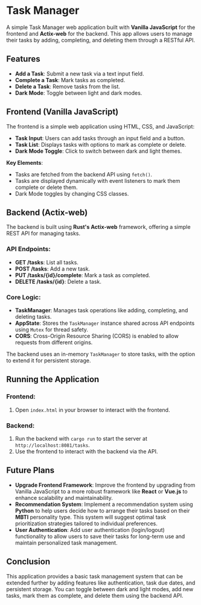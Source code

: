 # Task Manager

A simple Task Manager web application built with **Vanilla JavaScript** for the frontend and **Actix-web** for the backend. This app allows users to manage their tasks by adding, completing, and deleting them through a RESTful API.

## Features

- **Add a Task**: Submit a new task via a text input field.
- **Complete a Task**: Mark tasks as completed.
- **Delete a Task**: Remove tasks from the list.
- **Dark Mode**: Toggle between light and dark modes.

## Frontend (Vanilla JavaScript)

The frontend is a simple web application using HTML, CSS, and JavaScript:
- **Task Input**: Users can add tasks through an input field and a button.
- **Task List**: Displays tasks with options to mark as complete or delete.
- **Dark Mode Toggle**: Click to switch between dark and light themes.

**Key Elements**:
- Tasks are fetched from the backend API using `fetch()`.
- Tasks are displayed dynamically with event listeners to mark them complete or delete them.
- Dark Mode toggles by changing CSS classes.

## Backend (Actix-web)

The backend is built using **Rust's Actix-web** framework, offering a simple REST API for managing tasks.

### API Endpoints:
- **GET /tasks**: List all tasks.
- **POST /tasks**: Add a new task.
- **PUT /tasks/{id}/complete**: Mark a task as completed.
- **DELETE /tasks/{id}**: Delete a task.

### Core Logic:
- **TaskManager**: Manages task operations like adding, completing, and deleting tasks.
- **AppState**: Stores the `TaskManager` instance shared across API endpoints using `Mutex` for thread safety.
- **CORS**: Cross-Origin Resource Sharing (CORS) is enabled to allow requests from different origins.

The backend uses an in-memory `TaskManager` to store tasks, with the option to extend it for persistent storage.

## Running the Application

### Frontend:
1. Open `index.html` in your browser to interact with the frontend.

### Backend:
1. Run the backend with `cargo run` to start the server at `http://localhost:8081/tasks`.
2. Use the frontend to interact with the backend via the API.

## Future Plans

- **Upgrade Frontend Framework**: Improve the frontend by upgrading from Vanilla JavaScript to a more robust framework like **React** or **Vue.js** to enhance scalability and maintainability.
- **Recommendation System**: Implement a recommendation system using **Python** to help users decide how to arrange their tasks based on their **MBTI** personality type. This system will suggest optimal task prioritization strategies tailored to individual preferences.
- **User Authentication**: Add user authentication (login/logout) functionality to allow users to save their tasks for long-term use and maintain personalized task management.

## Conclusion

This application provides a basic task management system that can be extended further by adding features like authentication, task due dates, and persistent storage. You can toggle between dark and light modes, add new tasks, mark them as complete, and delete them using the backend API.
